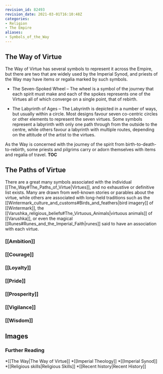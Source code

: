 ```yaml
---
revision_id: 82493
revision_date: 2021-03-01T16:10:48Z
categories:
- Religion
- The Empire
aliases:
- Symbols_of_the_Way
---
```



## The Way of Virtue
The Way of Virtue has several symbols to represent it across the Empire, but there are two that are widely used by the Imperial Synod, and priests of the Way may have items or regalia marked by such symbols.
* The Seven-Spoked Wheel – The wheel is a symbol of the journey that each spirit must make and each of the spokes represents one of the Virtues all of which converge on a single point, that of rebirth.

* The Labyrinth of Ages – The Labyrinth is depicted in a number of ways, but usually within a circle. Most designs favour seven co-centric circles or other elements to represent the seven virtues. Some symbols represent a labyrinth with only one path through from the outside to the centre, while others favour a labyrinth with multiple routes, depending on the attitude of the artist to the virtues. 

As the Way is concerned with the journey of the spirit from birth-to-death-to-rebirth, some priests and pilgrims carry or adorn themselves with items and regalia of travel.
__TOC__
## The Paths of Virtue
There are a great many symbols associated with the individual [[The_Way#The_Paths_of_Virtue|Virtues]], and no exhaustive or definitive list exists. Many are drawn from well-known stories or parables about the virtue, while others are associated with long-held traditions such as the [[Wintermark_culture_and_customs#Birds_and_feathers|bird imagery]] of [[Wintermark]], the [[Varushka_religious_beliefs#The_Virtuous_Animals|virtuous animals]] of [[Varushka]], or even the magical [[Runes#Runes_and_the_Imperial_Faith|runes]] said to have an association with each virtue. 
### [[Ambition]]

### [[Courage]]

### [[Loyalty]]

### [[Pride]]

### [[Prosperity]]

### [[Vigilance]]

### [[Wisdom]]


## Images






### Further Reading
*[[The Way|The Way of Virtue]]
*[[Imperial Theology]]
*[[Imperial Synod]]
*[[Religious skills|Religious Skills]]
*[[Recent history|Recent History]]


